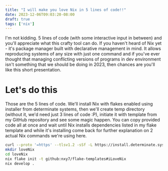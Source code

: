 ```yaml
---
title: "I will make you love Nix in 5 lines of code!!"
date: 2023-12-06T09:03:20-08:00
draft: true
tags: ['nix']
---
```

I'm not kidding. 5 lines of code (with some interactive input in between) and you'll appreciate what this crafty tool can do. If you haven't heard of Nix yet - it's package manager built with declarative management in mind. It allows reproducing systems of any size with just one command and if you've ever thought that managing conflicting versions of programs in dev environment isn't something that we should be doing in 2023, then chances are you'll like this short presentation.

# Let's do this
Those are the 5 lines of code. We'll install Nix with flakes enabled using installer from determinate systems, then we'll create temp directory (without it, we'd need just 3 lines of code :P), initiate it with template from my GitHub repository and see some magic happen. You can copy provided code all at once and wait until Nix installs dependencies listed in my flake template and while it's installing come back for further explanation on 2 actual Nix commands we're using here.

```bash
curl --proto '=https' --tlsv1.2 -sSf -L https://install.determinate.systems/nix | sh -s -- install
mkdir loveNix
cd loveNix
nix flake init -t github:nxy7/flake-templates#iLoveNix
nix develop .
```

